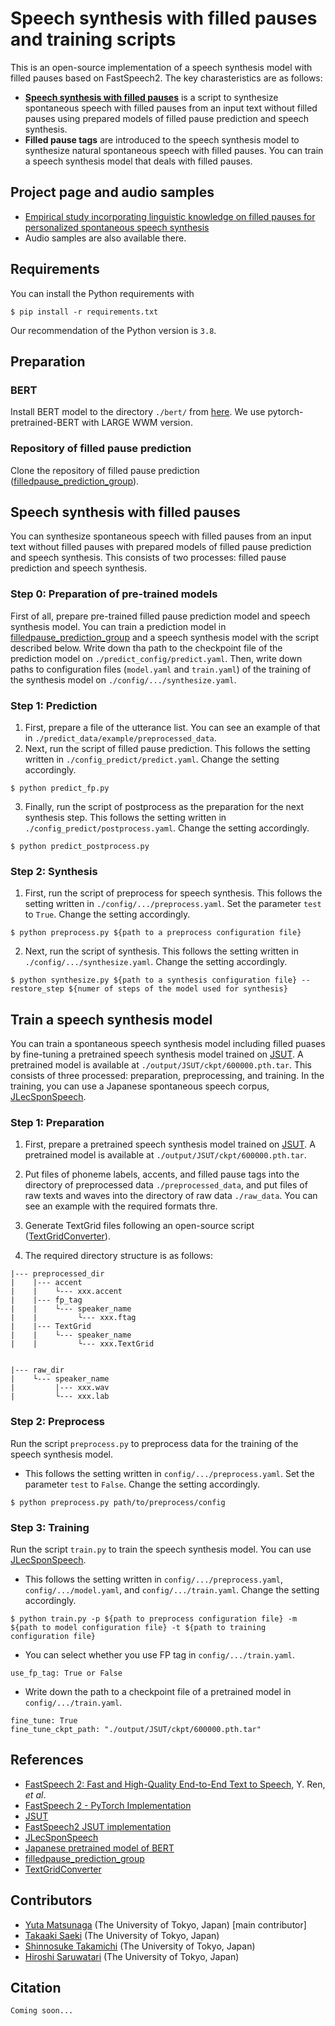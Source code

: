 # Speech synthesis with filled pauses and training scripts

This is an open-source implementation of a speech synthesis model with filled pauses based on FastSpeech2. The key charasteristics are as follows:
- [__Speech synthesis with filled pauses__](#speech-synthesis-with-filled-pauses) is a script to synthesize spontaneous speech with filled pauses from an input text without filled pauses using prepared models of filled pause prediction and speech synthesis.
- __Filled pause tags__ are introduced to the speech synthesis model to synthesize natural spontaneous speech with filled pauses. You can train a speech synthesis model that deals with filled pauses.

## Project page and audio samples

- [Empirical study incorporating linguistic knowledge on filled pauses for personalized spontaneous speech synthesis](https://sites.google.com/g.ecc.u-tokyo.ac.jp/yuta-matsunaga/publications/fp_synth_IS22)
- Audio samples are also available there.

## Requirements

You can install the Python requirements with

```
$ pip install -r requirements.txt
```

Our recommendation of the Python version is ``3.8``.

## Preparation

### BERT

Install BERT model to the directory ``./bert/`` from [here](https://nlp.ist.i.kyoto-u.ac.jp/?ku_bert_japanese). We use pytorch-pretrained-BERT with LARGE WWM version.

### Repository of filled pause prediction

Clone the repository of filled pause prediction ([filledpause_prediction_group](https://github.com/ndkgit339/filledpause_prediction_group)).

## Speech synthesis with filled pauses

You can synthesize spontaneous speech with filled pauses from an input text without filled pauses with prepared models of filled pause prediction and speech synthesis. This consists of two processes: filled pause prediction and speech synthesis.

### Step 0: Preparation of pre-trained models

First of all, prepare pre-trained filled pause prediction model and speech synthesis model. You can train a prediction model in [filledpause_prediction_group](https://github.com/ndkgit339/filledpause_prediction_group) and a speech synthesis model with the script described below. Write down tha path to the checkpoint file of the prediction model on ``./predict_config/predict.yaml``. Then, write down paths to configuration files (``model.yaml`` and ``train.yaml``) of the training of the synthesis model on ``./config/.../synthesize.yaml``. 

### Step 1: Prediction

1. First, prepare a file of the utterance list. You can see an example of that in ``./predict_data/example/preprocessed_data``.
2. Next, run the script of filled pause prediction. This follows the setting written in ``./config_predict/predict.yaml``. Change the setting accordingly.

```
$ python predict_fp.py
```

3. Finally, run the script of postprocess as the preparation for the next synthesis step. This follows the setting written in ``./config_predict/postprocess.yaml``. Change the setting accordingly.

```
$ python predict_postprocess.py
```

### Step 2: Synthesis

1. First, run the script of preprocess for speech synthesis. This follows the setting written in ``./config/.../preprocess.yaml``. Set the parameter ``test`` to ``True``. Change the setting accordingly.

```
$ python preprocess.py ${path to a preprocess configuration file}
```

2. Next, run the script of synthesis. This follows the setting written in ``./config/.../synthesize.yaml``. Change the setting accordingly.

```
$ python synthesize.py ${path to a synthesis configuration file} --restore_step ${numer of steps of the model used for synthesis}
```

## Train a speech synthesis model

You can train a spontaneous speech synthesis model including filled puases by fine-tuning a pretrained speech synthesis model trained on [JSUT](https://sites.google.com/site/shinnosuketakamichi/publication/jsut). A pretrained model is available at ``./output/JSUT/ckpt/600000.pth.tar``.
This consists of three processed: preparation, preprocessing, and training. In the training, you can use a Japanese spontaneous speech corpus, [JLecSponSpeech](https://sites.google.com/g.ecc.u-tokyo.ac.jp/yuta-matsunaga/publications/spon_utokyo_lecture).

### Step 1: Preparation

1. First, prepare a pretrained speech synthesis model trained on [JSUT](https://sites.google.com/site/shinnosuketakamichi/publication/jsut). A pretrained model is available at ``./output/JSUT/ckpt/600000.pth.tar``.

2. Put files of phoneme labels, accents, and filled pause tags into the directory of preprocessed data ``./preprocessed_data``, and put files of raw texts and waves into the directory of raw data ``./raw_data``. You can see an example with the required formats thre.
   
3. Generate TextGrid files following an open-source script ([TextGridConverter](https://github.com/Syuparn/TextGridConverter)).
   
4. The required directory structure is as follows:
```
|--- preprocessed_dir
|    |--- accent
|    |    └--- xxx.accent
|    |--- fp_tag
|    |    └--- speaker_name
|    |         └--- xxx.ftag
|    |--- TextGrid
|    |    └--- speaker_name
|    |         └--- xxx.TextGrid


|--- raw_dir
|    └--- speaker_name
|         |--- xxx.wav
|         └--- xxx.lab
```

### Step 2: Preprocess
Run the script ``preprocess.py`` to preprocess data for the training of the speech synthesis model.
- This follows the setting written in ``config/.../preprocess.yaml``. Set the parameter ``test`` to ``False``. Change the setting accordingly.
```
$ python preprocess.py path/to/preprocess/config
```

### Step 3: Training
Run the script ``train.py`` to train the speech synthesis model. You can use [JLecSponSpeech](https://sites.google.com/g.ecc.u-tokyo.ac.jp/yuta-matsunaga/publications/spon_utokyo_lecture).
- This follows the setting written in ``config/.../preprocess.yaml``, ``config/.../model.yaml``, and ``config/.../train.yaml``. Change the setting accordingly.
```
$ python train.py -p ${path to preprocess configuration file} -m ${path to model configuration file} -t ${path to training configuration file}
```
- You can select whether you use FP tag in ``config/.../train.yaml``.
```
use_fp_tag: True or False
```
- Write down the path to a checkpoint file of a pretrained model in ``config/.../train.yaml``.
```
fine_tune: True
fine_tune_ckpt_path: "./output/JSUT/ckpt/600000.pth.tar"
```

## References
- [FastSpeech 2: Fast and High-Quality End-to-End Text to Speech](https://arxiv.org/abs/2006.04558), Y. Ren, *et al*.
- [FastSpeech 2 - PyTorch Implementation](https://github.com/ming024/FastSpeech2)
- [JSUT](https://sites.google.com/site/shinnosuketakamichi/publication/jsut)
- [FastSpeech2 JSUT implementation](https://github.com/Wataru-Nakata/FastSpeech2-JSUT)
- [JLecSponSpeech](https://sites.google.com/g.ecc.u-tokyo.ac.jp/yuta-matsunaga/publications/spon_utokyo_lecture)
- [Japanese pretrained model of BERT](https://nlp.ist.i.kyoto-u.ac.jp/?ku_bert_japanese)
- [filledpause_prediction_group](https://github.com/ndkgit339/filledpause_prediction_group)
- [TextGridConverter](https://github.com/Syuparn/TextGridConverter)

## Contributors
- [Yuta Matsunaga](https://sites.google.com/g.ecc.u-tokyo.ac.jp/yuta-matsunaga/home) (The University of Tokyo, Japan) [main contributor]
- [Takaaki Saeki](https://takaaki-saeki.github.io/) (The University of Tokyo, Japan)
- [Shinnosuke Takamichi](https://sites.google.com/site/shinnosuketakamichi/home) (The University of Tokyo, Japan)
- [Hiroshi Saruwatari](https://researchmap.jp/read0102891/) (The University of Tokyo, Japan)

## Citation
```
Coming soon...